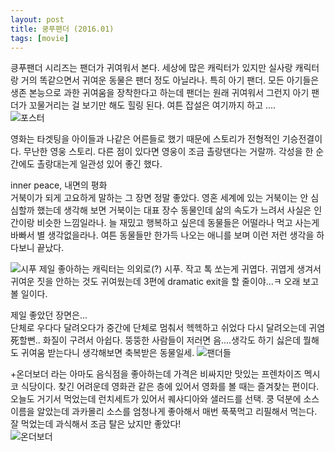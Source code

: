 ```yaml
---
layout: post
title: 쿵푸팬더 (2016.01)
tags: [movie]
---
```

킁푸팬더 시리즈는 팬더가 귀여워서 본다. 세상에 많은 캐릭터가 있지만 실사랑 캐릭터랑 거의 똑같으면서 귀여운 동물은 팬더 정도 아닐라나. 특히 아기 팬더. 모든 아기들은 생존 본능으로 과한 귀여움을 장착한다고 하는데 팬더는 원래 귀여워서 그런지 아기 팬더가 꼬물거리는 걸 보기만 해도 힐링 된다. 여튼 잡설은 여기까지 하고 ....  
![포스터](http://lh3.googleusercontent.com/-7ke4DzNSYBM/Vq2RGT2TcvI/AAAAAAAAAnw/dxiiTa-yWxc/s1280/upload_-1.jpg)

영화는 타겟팅을 아이들과 나같은 어른들로 했기 때문에 스토리가 전형적인 기승전결이다. 무난한 영웅 스토리. 다른 점이 있다면 영웅이 조금 촐랑댄다는 거랄까. 각성을 한 순간에도 촐랑대는게 일관성 있어 좋긴 했다.     

inner peace, 내면의 평화        
거북이가 되게 고요하게 말하는 그 장면 정말 좋았다. 영혼 세계에 있는 거북이는 안 심심할까 했는데 생각해 보면 거북이는 대표 장수 동물인데 삶의 속도가 느려서 사실은 인간이랑 비슷한 느낌일라나. 늘 재밌고 행복하고 싶은데 동물들은 어떨라나 먹고 사는게 바빠서 별 생각없을라나. 여튼 동물들만 한가득 나오는 애니를 보며 이런 저런 생각을 하다보니 끝났다.       

![시푸](http://lh3.googleusercontent.com/-PPL1LknAn_0/Vq2RFid_PkI/AAAAAAAAAns/4cvLDkDRxCQ/s1280/upload_-1.jpg)
제일 좋아하는 캐릭터는 의외로(?) 시푸. 작고 톡 쏘는게 귀엽다. 귀엽게 생겨서 귀여운 짓을 안하는 것도 귀여웠는데 3편에 dramatic exit을 할 줄이야...ㅋ 오래 보고 볼 일이다.       

제일 좋았던 장면은...        
단체로 우다다 달려오다가 중간에 단체로 멈춰서 헥헥하고 쉬었다 다시 달려오는데 귀염死할뻔.. 화질이 구려서 아쉽다. 뚱뚱한 사람들이 저러면 음....생각도 하기 싫은데 뭘해도 귀여움 받는다니 생각해보면 축복받은 동물일세.
![팬더들](http://lh3.googleusercontent.com/-TFy7LFdL31g/Vq2RFXt8IkI/AAAAAAAAAnk/5hwkUl-FgyA/s1280/upload_-1.jpg)

+온더보더 라는 아마도 음식점을 좋아하는데 가격은 비싸지만 맛있는 프렌차이즈 멕시코 식당이다. 찾긴 어려운데 영화관 같은 층에 있어서 영화를 볼 때는 즐겨찾는 편이다. 오늘도 거기서 먹었는데 런치세트가 있어서 퀘사디아와 샐러드를 선택. 쿵 덕분에 소스 이름을 알았는데 과카몰리 소스를 엄청나게 좋아해서 매번 푹푹먹고 리필해서 먹는다. 잘 먹었는데 과식해서 조금 탈은 났지만 좋았다!        
![온더보더](http://lh3.googleusercontent.com/-YP0go2VndkY/Vq2QgW0fOXI/AAAAAAAAAnQ/9UwbPPZs8EQ/s1280/upload_-1.jpg)